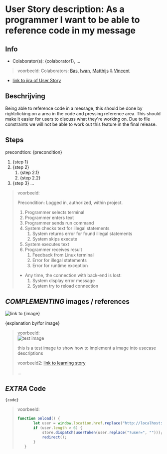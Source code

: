 # User Story description: As a programmer I want to be able to reference code in my message


## Info
* Colaborator(s): {colaborator1}, ...
> voorbeeld: Colaborators: [Bas](https://github.com/webbasedcode/documentation/blob/main/doc/members/Bas.md), [Iwan](https://github.com/webbasedcode/documentation/blob/main/doc/members/Iwan.md), [Matthijs](https://github.com/webbasedcode/documentation/blob/main/doc/members/Matthijs.md) & [Vincent](https://github.com/webbasedcode/documentation/blob/main/doc/members/Vincent.md) 
* [link to jira of User Story](https://codelaborative.atlassian.net/browse/COD-37)


## Beschrijving 
Being able to reference code in a message, this should be done by rightclicking on a area in the code and pressing reference area. 
This should make it easier for users to discuss what they're working on.
Due to file constraints we will not be able to work out this feature in the final release.


## Steps
precondtion: {precondition}
1. {step 1}
2. {step 2}
    1. {step 2.1}
    2. {step 2.2}
3. {step 3}
...

> voorbeeld:
> 
> Precondition: Logged in, authorized, within project.
> 1. Programmer selects terminal
> 2. Programmer enters text
> 3. Programmer sends run command
> 4. System checks text for illegal statements
>     1. System returns error for found illegal statements
>     2. System skips execute  
> 5. System executes text
> 6. Programmer receives result
> 	  1. Feedback from Linux terminal
> 	  2. Error for illegal statements
> 	  3. Error for runtime exception
> 
> * Any time, the connection with back-end is lost:
> 	  1. System display error message
> 	  2. System try to reload connection


## *COMPLEMENTING* images / references
![link to {image}]({link})

{explanation by/for image}

> voorbeeld:  
> ![test image](https://www.lslegal.nl/wp-content/uploads/2017/03/Test-image-1.jpg)
> 
> this is a test image to show how to implement a image into usecase descriptions
> 
> 
> voorbeeld2:
> [link to learning story](...)
> 
> ...


## *EXTRA* Code
```{coding language}
{code} 
```

> voorbeeld: 
> ```js
> function onload() {
>        let user = window.location.href.replace("http://localhost:3000/login", "");
>        if (user.length > 6) {
>            store.dispatch(userToken(user.replace("?user=", "")));
>            redirect();
>        } 
>    }
> ```
